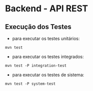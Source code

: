 # Backend - API REST

## Execução dos Testes

- para executar os testes unitários:

```
mvn test
```

- para executar os testes integrados:

```
mvn test -P integration-test
```

- para executar os testes de sistema:

```
mvn test -P system-test
```